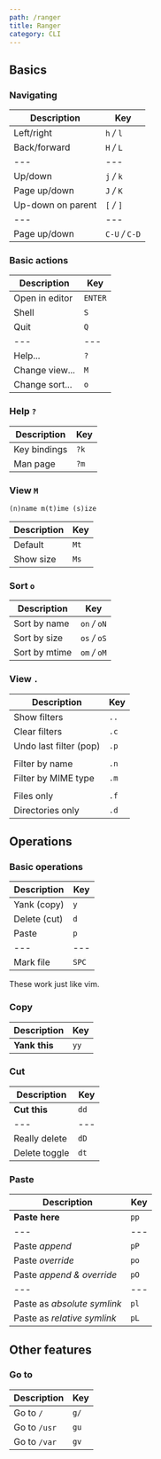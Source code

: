 ```yaml
---
path: /ranger
title: Ranger
category: CLI
---
```


## Basics

<!-- {.-three-column} -->

### Navigating

| Description       | Key             |
| ----------------- | --------------- |
| Left/right        | `h` _/_ `l`     |
| Back/forward      | `H` _/_ `L`     |
| ---               | ---             |
| Up/down           | `j` _/_ `k`     |
| Page up/down      | `J` _/_ `K`     |
| Up-down on parent | `[` _/_ `]`     |
| ---               | ---             |
| Page up/down      | `C-U` _/_ `C-D` |

<!-- {.-shortcuts-right} -->

### Basic actions

| Description    | Key     |
| -------------- | ------- |
| Open in editor | `ENTER` |
| Shell          | `S`     |
| Quit           | `Q`     |
| ---            | ---     |
| Help...        | `?`     |
| Change view... | `M`     |
| Change sort... | `o`     |

<!-- {.-shortcuts-right} -->

### Help `?`

| Description  | Key  |
| ------------ | ---- |
| Key bindings | `?k` |
| Man page     | `?m` |

<!-- {.-shortcuts-right} -->

### View `M`

```
(n)name m(t)ime (s)ize
```

<!-- {.-setup} -->

| Description | Key  |
| ----------- | ---- |
| Default     | `Mt` |
| Show size   | `Ms` |

<!-- {.-shortcuts-right} -->

### Sort `o`

| Description   | Key           |
| ------------- | ------------- |
| Sort by name  | `on` _/_ `oN` |
| Sort by size  | `os` _/_ `oS` |
| Sort by mtime | `om` _/_ `oM` |

<!-- {.-shortcuts-right} -->

### View `.`

| Description            | Key  |
| ---------------------- | ---- |
| Show filters           | `..` |
| Clear filters          | `.c` |
| Undo last filter (pop) | `.p` |
|                        |      |
| Filter by name         | `.n` |
| Filter by MIME type    | `.m` |
|                        |      |
| Files only             | `.f` |
| Directories only       | `.d` |

<!-- {.-shortcuts-right} -->

## Operations

<!-- {.-three-column} -->

### Basic operations

| Description  | Key   |
| ------------ | ----- |
| Yank (copy)  | `y`   |
| Delete (cut) | `d`   |
| Paste        | `p`   |
| ---          | ---   |
| Mark file    | `SPC` |

<!-- {.-shortcuts-right} -->

These work just like vim.

### Copy

| Description   | Key  |
| ------------- | ---- |
| **Yank this** | `yy` |

<!-- {.-shortcuts-right} -->

### Cut

| Description   | Key  |
| ------------- | ---- |
| **Cut this**  | `dd` |
| ---           | ---  |
| Really delete | `dD` |
| Delete toggle | `dt` |

<!-- {.-shortcuts-right} -->

### Paste

| Description                 | Key  |
| --------------------------- | ---- |
| **Paste here**              | `pp` |
| ---                         | ---  |
| Paste _append_              | `pP` |
| Paste _override_            | `po` |
| Paste _append & override_   | `pO` |
| ---                         | ---  |
| Paste as _absolute symlink_ | `pl` |
| Paste as _relative symlink_ | `pL` |

<!-- {.-shortcuts-right} -->

## Other features

<!-- {.-three-column} -->

### Go to

| Description  | Key  |
| ------------ | ---- |
| Go to `/`    | `g/` |
| Go to `/usr` | `gu` |
| Go to `/var` | `gv` |

<!-- {.-shortcuts-right} -->

